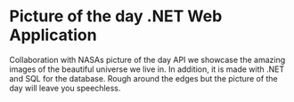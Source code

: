 # Picture of the day .NET Web Application

Collaboration with NASAs picture of the day API we showcase the amazing images of the beautiful universe we live in.
In addition, it is made with .NET and SQL for the database.
Rough around the edges but the picture of the day will leave you speechless.

